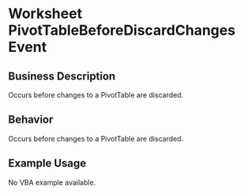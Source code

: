 # Worksheet PivotTableBeforeDiscardChanges Event

## Business Description
Occurs before changes to a PivotTable are discarded.

## Behavior
Occurs before changes to a PivotTable are discarded.

## Example Usage
No VBA example available.